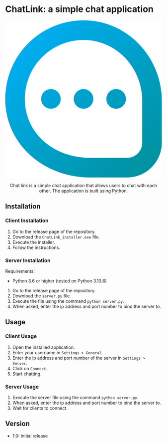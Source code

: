 # ChatLink: a simple chat application

![<img src="assets/icon.png" width="200"/>](assets/icon.png)
<p style="text-align: center;">Chat link is a simple chat application that allows users to chat with each other. The application is built using Python.</p>

## Installation
### Client Installation
1. Go to the release page of the repository.
2. Download the `ChatLink_installer.exe` file.
3. Execute the installer.
4. Follow the instructions.

### Server Installation
Requirements:
- Python 3.6 or higher (tested on Python 3.10.8)

1. Go to the release page of the repository.
2. Download the `server.py` file.
3. Execute the file using the command `python server.py`.
4. When asked, enter the ip address and port number to bind the server to.

## Usage
### Client Usage
1. Open the installed application.
2. Enter your username in `Settings > General`.
3. Enter the ip address and port number of the server in `Settings > Server`.
4. Click on `Connect`.
5. Start chatting.

### Server Usage
1. Execute the server file using the command `python server.py`.
2. When asked, enter the ip address and port number to bind the server to.
3. Wait for clients to connect.

## Version
- 1.0: Initial release